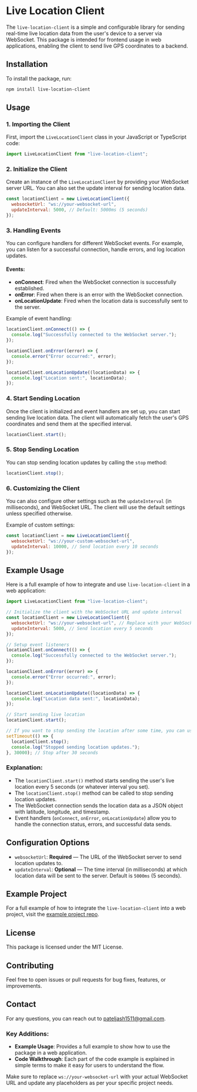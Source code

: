 # Live Location Client

The `live-location-client` is a simple and configurable library for sending real-time live location data from the user's device to a server via WebSocket. This package is intended for frontend usage in web applications, enabling the client to send live GPS coordinates to a backend.

## Installation

To install the package, run:

```bash
npm install live-location-client
```


## Usage

### 1. Importing the Client

First, import the `LiveLocationClient` class in your JavaScript or TypeScript code:

```javascript
import LiveLocationClient from "live-location-client";
```

### 2. Initialize the Client

Create an instance of the `LiveLocationClient` by providing your WebSocket server URL. You can also set the update interval for sending location data.

```javascript
const locationClient = new LiveLocationClient({
  websocketUrl: "ws://your-websocket-url",
  updateInterval: 5000, // Default: 5000ms (5 seconds)
});
```

### 3. Handling Events

You can configure handlers for different WebSocket events. For example, you can listen for a successful connection, handle errors, and log location updates.

#### Events:

- **onConnect**: Fired when the WebSocket connection is successfully established.
- **onError**: Fired when there is an error with the WebSocket connection.
- **onLocationUpdate**: Fired when the location data is successfully sent to the server.

Example of event handling:

```javascript
locationClient.onConnect(() => {
  console.log("Successfully connected to the WebSocket server.");
});

locationClient.onError((error) => {
  console.error("Error occurred:", error);
});

locationClient.onLocationUpdate((locationData) => {
  console.log("Location sent:", locationData);
});
```

### 4. Start Sending Location

Once the client is initialized and event handlers are set up, you can start sending live location data. The client will automatically fetch the user's GPS coordinates and send them at the specified interval.

```javascript
locationClient.start();
```

### 5. Stop Sending Location

You can stop sending location updates by calling the `stop` method:

```javascript
locationClient.stop();
```

### 6. Customizing the Client

You can also configure other settings such as the `updateInterval` (in milliseconds), and WebSocket URL. The client will use the default settings unless specified otherwise.

Example of custom settings:

```javascript
const locationClient = new LiveLocationClient({
  websocketUrl: "ws://your-custom-websocket-url",
  updateInterval: 10000, // Send location every 10 seconds
});
```

## Example Usage

Here is a full example of how to integrate and use `live-location-client` in a web application:

```javascript
import LiveLocationClient from "live-location-client";

// Initialize the client with the WebSocket URL and update interval
const locationClient = new LiveLocationClient({
  websocketUrl: "ws://your-websocket-url", // Replace with your WebSocket server URL
  updateInterval: 5000, // Send location every 5 seconds
});

// Setup event listeners
locationClient.onConnect(() => {
  console.log("Successfully connected to the WebSocket server.");
});

locationClient.onError((error) => {
  console.error("Error occurred:", error);
});

locationClient.onLocationUpdate((locationData) => {
  console.log("Location data sent:", locationData);
});

// Start sending live location
locationClient.start();

// If you want to stop sending the location after some time, you can use stop():
setTimeout(() => {
  locationClient.stop();
  console.log("Stopped sending location updates.");
}, 30000); // Stop after 30 seconds
```

### Explanation:

- The `locationClient.start()` method starts sending the user's live location every 5 seconds (or whatever interval you set).
- The `locationClient.stop()` method can be called to stop sending location updates.
- The WebSocket connection sends the location data as a JSON object with latitude, longitude, and timestamp.
- Event handlers (`onConnect`, `onError`, `onLocationUpdate`) allow you to handle the connection status, errors, and successful data sends.

## Configuration Options

- `websocketUrl`: **Required** — The URL of the WebSocket server to send location updates to.
- `updateInterval`: **Optional** — The time interval (in milliseconds) at which location data will be sent to the server. Default is `5000ms` (5 seconds).

## Example Project

For a full example of how to integrate the `live-location-client` into a web project, visit the [example project repo](https://github.com/your-username/live-location-example).

## License

This package is licensed under the MIT License.

## Contributing

Feel free to open issues or pull requests for bug fixes, features, or improvements.

## Contact

For any questions, you can reach out to [pateljash1511@gmail.com](mailto:pateljash1511@gmail.com).



### Key Additions:

- **Example Usage**: Provides a full example to show how to use the package in a web application.
- **Code Walkthrough**: Each part of the code example is explained in simple terms to make it easy for users to understand the flow.

Make sure to replace `ws://your-websocket-url` with your actual WebSocket URL and update any placeholders as per your specific project needs.